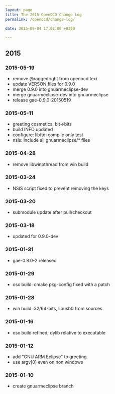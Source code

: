 ```yaml
---
layout: page
title: The 2015 OpenOCD Change Log
permalink: /openocd/change-log/

date: 2015-09-04 17:02:00 +0300

---
```


## 2015

### 2015-05-19

-   remove @raggedright from openocd.texi
-   update VERSON files for 0.9.0
-   merge 0.9.0 into gnuarmeclipse-dev
-   merge gnuarmeclipse-dev into gnuarmeclipse
-   release gae-0.9.0-20150519

### 2015-05-11

-   greeting cosmetics: bit-\>bits
-   build INFO updated
-   configure: libftdi compile only test
-   nsis: include all gnuarmeclipse/\* files

### 2015-04-28

-   remove libwinpthread from win build

### 2015-03-24

-   NSIS script fixed to prevent removing the keys

### 2015-03-20

-   submodule update after pull/checkout

### 2015-03-18

-   updated for 0.9.0-dev

### 2015-01-31

-   gae-0.8.0-2 released

### 2015-01-29

-   osx build: cmake pkg-config fixed with a patch

### 2015-01-28

-   win build: 32/64-bits, libusb0 from sources

### 2015-01-16

-   osx build refined; dylib relative to executable

### 2015-01-12

-   add "GNU ARM Eclipse" to greeting.
-   use argv[0] even on non windows

### 2015-01-10

-   create gnuarmeclipse branch
